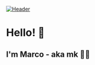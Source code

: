 [![Header](https://raw.githubusercontent.com/MartinHeinz/<OWNER>/<OWNER>/readme_header.png "Header")](https://some-url.dev/)

# Hello! 🤠
## I'm Marco - aka mk 🐱‍👤

<div>
  
